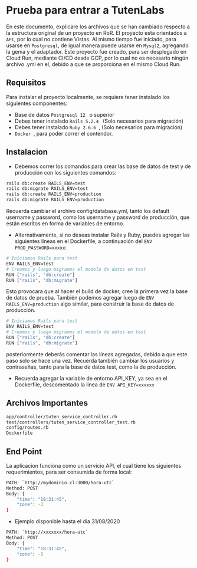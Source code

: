 # Prueba para entrar a TutenLabs
En este documento, explicare los archivos que se han cambiado respecto a la estructura original de un proyecto en RoR.
El proyecto esta orientados a `API`, por lo cual no contiene Vistas. Al mismo tiempo fue iniciado, para usarse en `Postgresql`, de igual manera puede usarse en `Mysql2`, agregando la gema y el adaptador.
Este proyecto fue creado, para ser desplegado en Cloud Run, mediante CI/CD desde GCP, por lo cual no es necesario ningún archivo .yml en el, debido a que se proporciona en el mismo Cloud Run.


## Requisitos
Para instalar el proyecto localmente, se requiere tener instalado los siguientes componentes:
* Base de datos `Postgresql 12 ` o superior 
* Debes tener instalado `Rails 5.2.4 ` (Solo necesarios para migración)
* Debes tener instalado `Ruby 2.6.6 `, (Solo necesarios para migración)
* `Docker `, para poder correr el contendor.

## Instalacion

* Debemos correr los comandos para crear las base de datos de test y de producción con los siguientes comandos:

``` sh
rails db:create RAILS_ENV=test
rails db:migrate RAILS_ENV=test
rails db:create RAILS_ENV=production
rails db:migrate RAILS_ENV=production
```
Recuerda cambiar el archivo config/database.yml, tanto los default username y password, como los username y password de producción, que están escritos en forma de variables de entorno.

* Alternativamente, si no deseas instalar Rails y Ruby, puedes agregar las siguientes líneas en el Dockerfile, a continuación del `ENV PROD_PASSWORD=xxxxx`:

``` sh
# Iniciamos Rails para test
ENV RAILS_ENV=test
# Creamos y luego migramos el modelo de datos en test
RUN ["rails", "db:create"]
RUN ["rails", "db:migrate"]
```
Esto provocara que al hacer el build de docker, cree la primera vez la base de datos de prueba. También podemos agregar luego de `ENV RAILS_ENV=production` algo similar, para construir la base de datos de producción.

``` sh
# Iniciamos Rails para test
ENV RAILS_ENV=test
# Creamos y luego migramos el modelo de datos en test
RUN ["rails", "db:create"]
RUN ["rails", "db:migrate"]
```
posteriormente deberás comentar las líneas agregadas, debido a que este paso solo se hace una vez. Recuerda también cambiar los usuarios y contraseñas, tanto para la base de datos test, como la de producción.

* Recuerda agregar la variable de entorno API_KEY, ya sea en el Dockerfile, descomentado la linea de `ENV API_KEY=xxxxxx`

## Archivos Importantes

``` sh
app/controller/tuten_service_controller.rb
test/controllers/tuten_service_controller_test.rb
config/routes.rb
Dockerfile

```
## End Point

La aplicacion funciona como un servicio API, el cual tiene los siguientes requerimientos, para ser consumida de forma local:
``` sh
PATH: `http://mydominio.cl:3000/hora-utc`
Method: POST
Body: {
    "time": "18:31:45",
    "zone": -3
}

```
* Ejemplo disponible hasta el dia 31/08/2020

``` sh
PATH: `http://xxxxxxx/hora-utc`
Method: POST
Body: {
    "time": "18:31:45",
    "zone": -3
}

```
